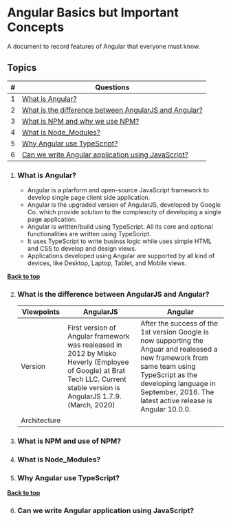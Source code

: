 # Angular Basics but Important Concepts

A document to record features of Angular that everyone must know.

## Topics
| # | Questions |
| - | ------ |
| 1 | [What is Angular?](#what-is-angular) |
| 2 | [What is the difference between AngularJS and Angular?](#what-is-the-difference-between-angularjs-and-angular) |
| 3 | [What is NPM and why we use NPM?](#what-is-npm-and-why-we-use-npm) |
| 4 | [What is Node_Modules?](#what-is-node_modules) |
| 5 | [Why Angular use TypeScript?](#why-angular-use-typescript) |
| 6 | [Can we write Angular application using JavaScript?](#can-we-write-angular-application-using-javascript) |

 
1. ### What is Angular?

	* Angular is a plarform and open-source JavaScript framework to develop single page client side application.
	* Angular is the upgraded version of AngularJS, developed by Google Co. which provide solution to the complexcity of developing a single page application.
	* Angular is written/build using TypeScript. All its core and optional functionalities are written using TypeScript.
	* It uses TypeScript to write businss logic while uses simple HTML and CSS to develop and design views.
	* Applications developed using Angular are supported by all kind of devices, like Desktop, Laptop, Tablet, and Mobile views.

**[Back to top](#topics)**

2. ### What is the difference between AngularJS and Angular?

	| Viewpoints | AngularJS | Angular |
	| ---------- | --------- | ------- |
	| Version | First version of Angular framework was realeased in 2012 by Misko Heverly (Employee of Google) at Brat Tech LLC. Current stable version is AngularJS 1.7.9. (March, 2020) | After the success of the 1st version Google is now supporting the Anguar and realeased a new framework from same team using TypeScript as the developing language in September, 2016. The latest active release is Angular 10.0.0. |
	| Architecture |  |  |

3. ### What is NPM and use of NPM?

4. ### What is Node_Modules?

5. ### Why Angular use TypeScript?

	

**[Back to top](#topics)**

6. ### Can we write Angular application using JavaScript?
